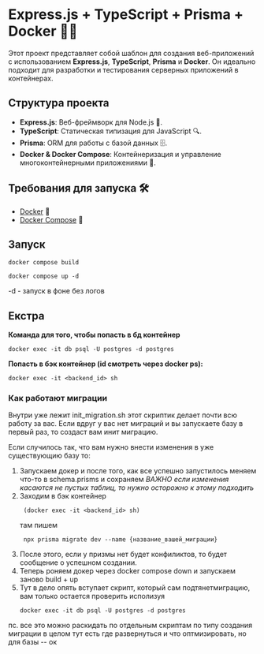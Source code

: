# Express.js + TypeScript + Prisma + Docker 🐳🚀

Этот проект представляет собой шаблон для создания веб-приложений с использованием **Express.js**, **TypeScript**, **Prisma** и **Docker**. Он идеально подходит для разработки и тестирования серверных приложений в контейнерах.

## Структура проекта

- **Express.js**: Веб-фреймворк для Node.js 🚀.
- **TypeScript**: Статическая типизация для JavaScript 🔍.
- **Prisma**: ORM для работы с базой данных 🗄️.
- **Docker & Docker Compose**: Контейнеризация и управление многоконтейнерными приложениями 🐳.

## Требования для запуска 🛠️

- [Docker](https://www.docker.com/products/docker-desktop) 🐳
- [Docker Compose](https://docs.docker.com/compose/) 🔧

## Запуск
```shell 
docker compose build
 ```
```shell 
docker compose up -d
 ```
-d - запуск в фоне без логов
## Екстра 
**Команда для того, чтобы попасть в бд контейнер**
```shell 
docker exec -it db psql -U postgres -d postgres
 ```
**Попасть в бэк контейнер (id смотреть через docker ps):**
```shell 
docker exec -it <backend_id> sh
```

### Как работают миграции 
Внутри уже лежит init_migration.sh этот скриптик делает почти всю работу за вас. Если вдруг у вас нет миграций и вы 
запускаете базу в первый раз, то создаст вам инит миграцию.

Если случилось так, что вам нужно внести изменения в уже существующию базу то: 

1. Запускаем докер и после того, как все успешно запустилось меняем что-то в schema.prisms и сохраняем
   *ВАЖНО если изменения касаются не пустых таблиц, то нужно осторожно к этому подходить*
2. Заходим в бэк контейнер 
     ```shell 
      (docker exec -it <backend_id> sh) 
      ```
   там пишем
   ```shell 
    npx prisma migrate dev --name {название_вашей_миграции}
   ```
3. После этого, если у призмы нет будет конфиликтов, то будет сообщение о успешном создании.
4. Теперь роняем докер через docker compose down и запускаем заново build + up 
5. Тут в дело опять вступает скрипт, который сам подтянетмиграцию, вам только остается проверить исполизуя
   ```shell
   docker exec -it db psql -U postgres -d postgres

пс. все это можно раскидать по отдельным скриптам по типу создания миграции
в целом тут есть где развернуться и что оптмизировать, но для базы -- ок